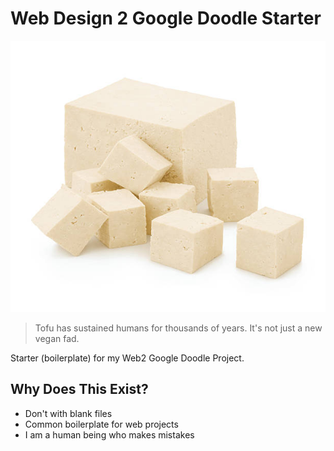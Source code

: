# Web Design 2 Google Doodle Starter

![Stock image of a block of tofu.](https://github.com/lyntamental/google-doodle/blob/40e6ae2c0ed36037d8f58478f44ea208ceed577c/Block%20of%20Tofu.jpg?raw=true)

> Tofu has sustained humans for thousands of years. It's not just a new vegan fad. 

Starter (boilerplate) for my Web2 Google Doodle Project.

## Why Does This Exist?
* Don't with blank files
* Common boilerplate for web projects
* I am a human being who makes mistakes
